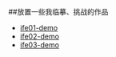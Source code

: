 ##放置一些我临摹、挑战的作品

* [ife01-demo](https://supertraveler-lee.github.io/My-challenge-project/ife2017/ife01[html-css]/ife1.html)
* [ife02-demo](https://supertraveler-lee.github.io/My-challenge-project/ife2017/ife02[html-css]/ife2.html)
* [ife03-demo](https://supertraveler-lee.github.io/My-challenge-project/ife2017/ife03[html-css]/ife3.html)